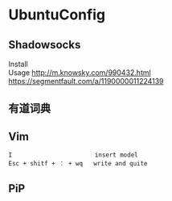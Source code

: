 # UbuntuConfig
## Shadowsocks
Install  
Usage  http://m.knowsky.com/990432.html 
       https://segmentfault.com/a/1190000011224139

## 有道词典
## Vim
    I                       insert model
    Esc + shitf + ： + wq   write and quite
## PiP
## 
